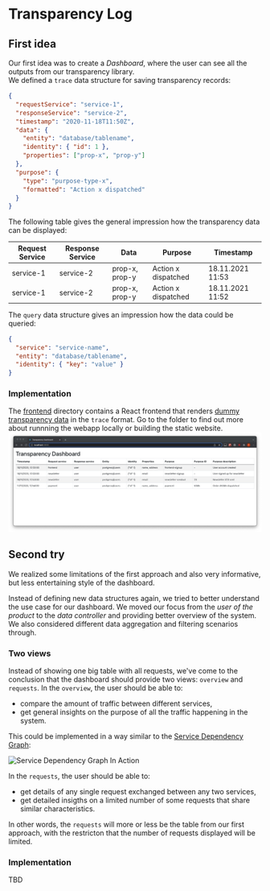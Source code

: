 # Transparency Log

## First idea

Our first idea was to create a _Dashboard_, where the user can see all the outputs from our transparency library. \
We defined a `trace` data structure for saving transparency records:

```json
{
  "requestService": "service-1",
  "responseService": "service-2",
  "timestamp": "2020-11-18T11:50Z",
  "data": {
    "entity": "database/tablename",
    "identity": { "id": 1 },
    "properties": ["prop-x", "prop-y"]
  },
  "purpose": {
    "type": "purpose-type-x",
    "formatted": "Action x dispatched"
  }
}
```

The following table gives the general impression how the transparency data can be displayed:

| Request Service | Response Service | Data           | Purpose             | Timestamp        |
| --------------- | ---------------- | -------------- | ------------------- | ---------------- |
| service-1       | service-2        | prop-x, prop-y | Action x dispatched | 18.11.2021 11:53 |
| service-1       | service-2        | prop-x, prop-y | Action x dispatched | 18.11.2021 11:52 |

The `query` data structure gives an impression how the data could be queried:

```json
{
  "service": "service-name",
  "entity": "database/tablename",
  "identity": { "key": "value" }
}
```

### Implementation

The [frontend](frontend) directory contains a React frontend that renders [dummy transparency data](frontend/src/dummyData.ts) in the `trace` format. Go to the folder to find out more about runnning the webapp locally or building the static website.
![](screenshot.png)

## Second try

We realized some limitations of the first approach and also very informative, but less entertaining style of the dashboard.

Instead of defining new data structures again, we tried to better understand the use case for our dashboard.
We moved our focus from the _user of the product_ to the _data controller_ and providing better overview of the system.
We also considered different data aggregation and filtering scenarios through.

### Two views

Instead of showing one big table with all requests, we've come to the conclusion that the dashboard should provide two views: `overview` and `requests`. In the `overview`, the user should be able to:

- compare the amount of traffic between different services,
- get general insights on the purpose of all the traffic happening in the system.

This could be implemented in a way similar to the [Service Dependency Graph](https://github.com/NovatecConsulting/novatec-service-dependency-graph-panel):

![Service Dependency Graph In Action](https://novatecconsulting.github.io/novatec-service-dependency-graph-panel/images/service-dependency-graph-panel.gif)

In the `requests`, the user should be able to:

- get details of any single request exchanged between any two services,
- get detailed insigths on a limited number of some requests that share similar characteristics.

In other words, the `requests` will more or less be the table from our first approach, with the restricton that the number of requests displayed will be limited.

### Implementation
TBD
